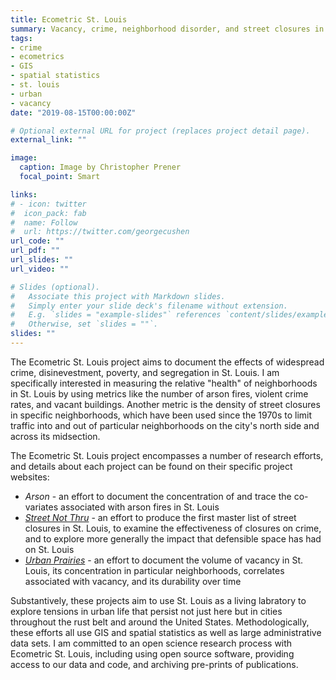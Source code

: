 ```yaml
---
title: Ecometric St. Louis
summary: Vacancy, crime, neighborhood disorder, and street closures in St. Louis
tags:
- crime
- ecometrics
- GIS
- spatial statistics
- st. louis
- urban
- vacancy
date: "2019-08-15T00:00:00Z"

# Optional external URL for project (replaces project detail page).
external_link: ""

image:
  caption: Image by Christopher Prener
  focal_point: Smart

links:
# - icon: twitter
#  icon_pack: fab
#  name: Follow
#  url: https://twitter.com/georgecushen
url_code: ""
url_pdf: ""
url_slides: ""
url_video: ""

# Slides (optional).
#   Associate this project with Markdown slides.
#   Simply enter your slide deck's filename without extension.
#   E.g. `slides = "example-slides"` references `content/slides/example-slides.md`.
#   Otherwise, set `slides = ""`.
slides: ""
---
```


The Ecometric St. Louis project aims to document the effects of widespread crime, disinevestment, poverty, and segregation in St. Louis. I am specifically interested in measuring the relative "health" of neighborhoods in St. Louis by using metrics like the number of arson fires, violent crime rates, and vacant buildings. Another metric is the density of street closures in specific neighborhoods, which have been used since the 1970s to limit traffic into and out of particular neighborhoods on the city's north side and across its midsection. 

The Ecometric St. Louis project encompasses a number of research efforts, and details about each project can be found on their specific project websites:

* *Arson* - an effort to document the concentration of and trace the co-variates associated with arson fires in St. Louis
* [*Street Not Thru*](https://chris-prener.github.io/barriers/) - an effort to produce the first master list of street closures in St. Louis, to examine the effectiveness of closures on crime, and to explore more generally the impact that defensible space has had on St. Louis
* [*Urban Prairies*](https://chris-prener.github.io/vacancy/) - an effort to document the volume of vacancy in St. Louis, its concentration in particular neighborhoods, correlates associated with vacancy, and its durability over time

Substantively, these projects aim to use St. Louis as a living labratory to explore tensions in urban life that persist not just here but in cities throughout the rust belt and around the United States. Methodologically, these efforts all use GIS and spatial statistics as well as large administrative data sets. I am committed to an open science research process with Ecometric St. Louis, including using open source software, providing access to our data and code, and archiving pre-prints of publications. 
